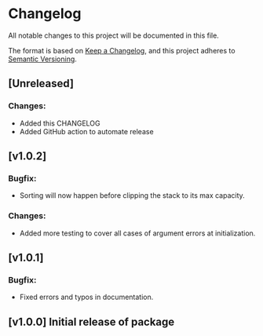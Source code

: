 # Changelog

All notable changes to this project will be documented in this file.

The format is based on [Keep a Changelog](https://keepachangelog.com/en/1.0.0/),
and this project adheres to [Semantic Versioning](https://semver.org/spec/v2.0.0.html).

## [Unreleased]

### Changes:

- Added this CHANGELOG
- Added GitHub action to automate release

## [v1.0.2]

### Bugfix:

- Sorting will now happen before clipping the stack to its max capacity.

### Changes:

- Added more testing to cover all cases of argument errors at initialization.

## [v1.0.1]

### Bugfix:

- Fixed errors and typos in documentation.

## [v1.0.0] Initial release of package
